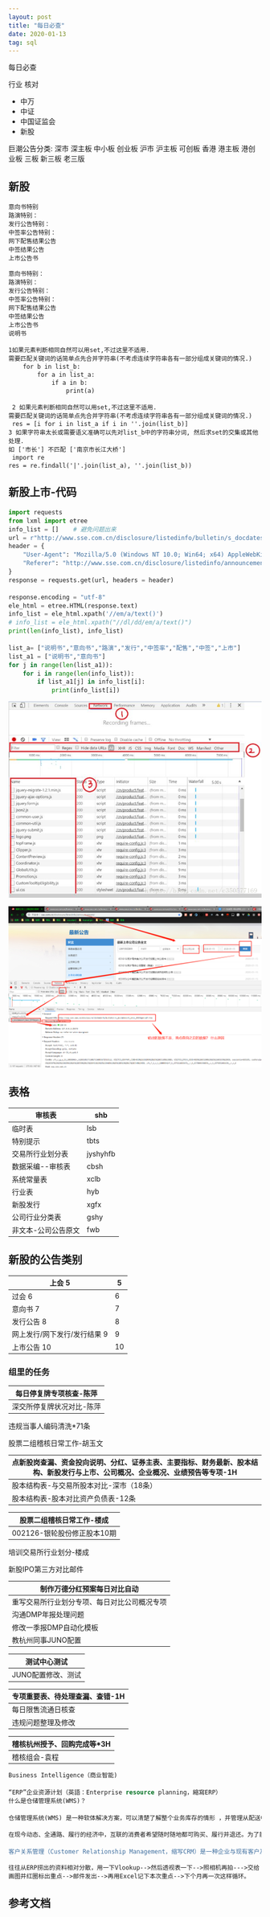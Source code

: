 ```yaml
---
layout: post
title: "每日必查"
date: 2020-01-13
tag: sql
---
```




每日必查



行业 核对

- 中万
- 中证
- 中国证监会
- 新股





巨潮公告分类:
	深市
		深主板
		中小板
		创业板
	沪市
		沪主板
		可创板
	香港
		港主板
		港创业板
	三板
		新三板
		老三版

##  新股

```
意向书特别
路演特别：
发行公告特别：
中签率公告特别：
网下配售结果公告
中签结果公告
上市公告书
```

```
意向书特别：
路演特别：
发行公告特别：
中签率公告特别：
网下配售结果公告
中签结果公告
上市公告书
说明书

1如果元素判断相同自然可以用set,不过这里不适用.
需要匹配关键词的话简单点先合并字符串(不考虑连续字符串各有一部分组成关键词的情况.)
    for b in list_b:
        for a in list_a:
            if a in b:
                print(a)
                
 2 如果元素判断相同自然可以用set,不过这里不适用.
需要匹配关键词的话简单点先合并字符串(不考虑连续字符串各有一部分组成关键词的情况.)              
 res = [i for i in list_a if i in ''.join(list_b)]
3 如果字符串太长或需要语义准确可以先对list_b中的字符串分词, 然后求set的交集或其他处理.
如 ['市长'] 不匹配 ['南京市长江大桥']
 import re
res = re.findall('|'.join(list_a), ''.join(list_b))
```



## 新股上市-代码



```python
import requests
from lxml import etree
info_list = []    # 避免问题出来
url = r"http://www.sse.com.cn/disclosure/listedinfo/bulletin/s_docdatesort_desc_2019openpdf.htm"
header = {
    "User-Agent": "Mozilla/5.0 (Windows NT 10.0; Win64; x64) AppleWebKit/537.36 (KHTML, like Gecko) Chrome/79.0.3945.117 Safari/537.36",
    "Referer": "http://www.sse.com.cn/disclosure/listedinfo/announcement/"
}
response = requests.get(url, headers = header)

response.encoding = "utf-8"
ele_html = etree.HTML(response.text)
info_list = ele_html.xpath('//em/a/text()')
# info_list = ele_html.xpath("//dl/dd/em/a/text()")
print(len(info_list), info_list)

list_a= ["说明书","意向书","路演","发行","中签率","配售","中签","上市"]
list_a1 = ["说明书","意向书"]
for j in range(len(list_a1)):
    for i in range(len(info_list)):
        if list_a1[j] in info_list[i]:
            print(info_list[i])
```





![f12-network](../images/posts/reptile/f12-network.png)

![爬虫2](../images/posts/reptile/爬虫2.png)





## 表格

| 审核表              | shb      |
| ------------------- | -------- |
| 临时表              | lsb      |
| 特别提示            | tbts     |
| 交易所行业划分表    | jyshyhfb |
| 数据采编--审核表    | cbsh     |
| 系统常量表          | xclb     |
| 行业表              | hyb      |
| 新股发行            | xgfx     |
| 公司行业分类表      | gshy     |
| 非文本-公司公告原文 | fwb      |

## 新股的公告类别

| 上会  5                       | 5    |
| ----------------------------- | ---- |
| 过会  6                       | 6    |
| 意向书  7                     | 7    |
| 发行公告  8                   | 8    |
| 网上发行/网下发行/发行结果  9 | 9    |
| 上市公告  10                  | 10   |

### 组里的任务

| 每日停复牌专项核查-陈萍   |
| ------------------------- |
| 深交所停复牌状况对比-陈萍 |

违规当事人编码清洗*71条

股票二组稽核日常工作-胡玉文

| 点新股岗查漏、资金投向说明、分红、证券主表、主要指标、财务最新、股本结构、新股发行与上市、公司概况、企业概况、业绩预告等专项-1H |
| ------------------------------------------------------------ |
| 股本结构表-与交易所股本对比-深市（18条）                     |
| 股本结构表-股本对比资产负债表-12条                           |



| 股票二组稽核日常工作-楼成   |
| --------------------------- |
| 002126-银轮股份修正股本10期 |

培训交易所行业划分-楼成

新股IPO第三方对比邮件

| 制作万德分红预案每日对比自动                 |
| -------------------------------------------- |
| 重写交易所行业划分专项、每日对比公司概况专项 |
| 沟通DMP年报处理问题                          |
| 修改一季报DMP自动化模板                      |
| 教杭州同事JUNO配置                           |

| 测试中心测试       |
| ------------------ |
| JUNO配置修改、测试 |

| 专项重要表、待处理查漏、查错-1H |
| ------------------------------- |
| 每日限售流通日核查              |
| 违规问题整理及修改              |

| 稽核杭州授予、回购完成等*3H |
| --------------------------- |
| 稽核组会-袁程               |

```sql
Business Intelligence（商业智能)

“ERP”企业资源计划（英語：Enterprise resource planning，縮寫ERP）
什么是仓储管理系统(WMS)？

仓储管理系统(WMS) 是一种软体解决方案，可以清楚了解整个业务库存的情形 ，并管理从配送中心到商店货架的供应链履行运作。

在现今动态、全通路、履行的经济中，互联的消费者希望随时随地都可购买、履行并退还。为了能够达成这种需求，企业必须要以优化履行能力的仓储管理软体以快速响应。Oracle领先业界的以云端为基础的仓储管理系统，能为您未来的供应链做好准备。Oracle WMS云端扩展了供应链'，以让库存管理和履行服务并与现代购物方式互相配合，只要—可以透过智慧型手机和浏览器—取得整个库存的即时资讯，而唯一的条件就是能上网。

客户关系管理（Customer Relationship Management，缩写CRM）是一种企业与现有客户及潜在客户之间关系互动的管理系统。 通过对客户数据的历史积累和分析，CRM可以增进企业与客户之间的关系，从而最大化增加企业销售收入和提高客户留存。
```



```
往往从ERP捞出的资料相对分散，用一下Vlookup-->然后透视表一下-->照相机再拍--->交给画图并红圈标出重点-->邮件发出-->再用Excel记下本次重点-->下个月再一次这样循环。
```





## 参考文档